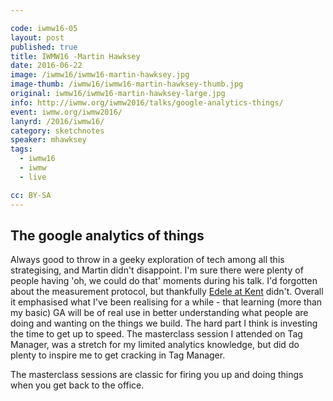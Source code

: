 ```yaml
---

code: iwmw16-05
layout: post
published: true
title: IWMW16 -Martin Hawksey 
date: 2016-06-22
image: /iwmw16/iwmw16-martin-hawksey.jpg
image-thumb: /iwmw16/iwmw16-martin-hawksey-thumb.jpg
original: iwmw16/iwmw16-martin-hawksey-large.jpg
info: http://iwmw.org/iwmw2016/talks/google-analytics-things/
event: iwmw.org/iwmw2016/
lanyrd: /2016/iwmw16/
category: sketchnotes
speaker: mhawksey
tags:
  - iwmw16
  - iwmw
  - live

cc: BY-SA
---
```


## The google analytics of things ##

Always good to throw in a geeky exploration of tech among all this strategising, and Martin didn't disappoint. I'm sure there were plenty of people having 'oh, we could do that'  moments during his talk. I'd forgotten about the measurement protocol, but thankfully [Edele at Kent](https://blogs.kent.ac.uk/webdev/2016/06/29/iwmw-2016/) didn't. Overall it emphasised what I've been realising for a while  - that learning (more than my basic) GA will be of real use in better understanding what people are doing and wanting on the things we build. The hard part I think is investing the time to get up to speed. The masterclass session I attended on Tag Manager, was a stretch for my limited analytics knowledge, but did do plenty to inspire me to get cracking in Tag Manager.

The masterclass sessions are classic for firing you up and doing things when you get back to the office.
